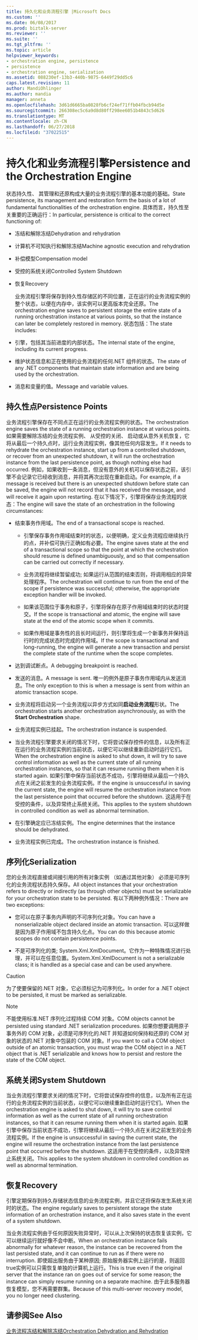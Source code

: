 ```yaml
---
title: 持久化和业务流程引擎 |Microsoft Docs
ms.custom: ''
ms.date: 06/08/2017
ms.prod: biztalk-server
ms.reviewer: ''
ms.suite: ''
ms.tgt_pltfrm: ''
ms.topic: article
helpviewer_keywords:
- orchestration engine, persistence
- persistence
- orchestration engine, serialization
ms.assetid: 088230ef-13b3-440b-9875-6449f29dd5c6
caps.latest.revision: 11
author: MandiOhlinger
ms.author: mandia
manager: anneta
ms.openlocfilehash: 3d61d6665ba0828fb6cf24ef71ffb04fbcb94d5e
ms.sourcegitcommit: 266308ec5c6a9d8d80ff298ee6051b4843c5d626
ms.translationtype: MT
ms.contentlocale: zh-CN
ms.lasthandoff: 06/27/2018
ms.locfileid: "37022515"
---
```

# <a name="persistence-and-the-orchestration-engine"></a><span data-ttu-id="05cdd-102">持久化和业务流程引擎</span><span class="sxs-lookup"><span data-stu-id="05cdd-102">Persistence and the Orchestration Engine</span></span>
<span data-ttu-id="05cdd-103">状态持久性、 其管理和还原构成大量的业务流程引擎的基本功能的基础。</span><span class="sxs-lookup"><span data-stu-id="05cdd-103">State persistence, its management and restoration form the basis of a lot of fundamental functionalities of the orchestration engine.</span></span> <span data-ttu-id="05cdd-104">具体而言，持久性至关重要的正确运行：</span><span class="sxs-lookup"><span data-stu-id="05cdd-104">In particular, persistence is critical to the correct functioning of:</span></span>  
  
- <span data-ttu-id="05cdd-105">冻结和解除冻结</span><span class="sxs-lookup"><span data-stu-id="05cdd-105">Dehydration and rehydration</span></span>  
  
- <span data-ttu-id="05cdd-106">计算机不可知执行和解除冻结</span><span class="sxs-lookup"><span data-stu-id="05cdd-106">Machine agnostic execution and rehydration</span></span>  
  
- <span data-ttu-id="05cdd-107">补偿模型</span><span class="sxs-lookup"><span data-stu-id="05cdd-107">Compensation model</span></span>  
  
- <span data-ttu-id="05cdd-108">受控的系统关闭</span><span class="sxs-lookup"><span data-stu-id="05cdd-108">Controlled System Shutdown</span></span>  
  
- <span data-ttu-id="05cdd-109">恢复</span><span class="sxs-lookup"><span data-stu-id="05cdd-109">Recovery</span></span>  
  
  <span data-ttu-id="05cdd-110">业务流程引擎将保存到持久性存储区的不同位置，正在运行的业务流程实例的整个状态，以便在内存中，该实例可以更高版本完全还原。</span><span class="sxs-lookup"><span data-stu-id="05cdd-110">The orchestration engine saves to persistent storage the entire state of a running orchestration instance at various points, so that the instance can later be completely restored in memory.</span></span> <span data-ttu-id="05cdd-111">状态包括：</span><span class="sxs-lookup"><span data-stu-id="05cdd-111">The state includes:</span></span>  
  
- <span data-ttu-id="05cdd-112">引擎，包括其当前进度的内部状态。</span><span class="sxs-lookup"><span data-stu-id="05cdd-112">The internal state of the engine, including its current progress.</span></span>  
  
- <span data-ttu-id="05cdd-113">维护状态信息和正在使用的业务流程的任何.NET 组件的状态。</span><span class="sxs-lookup"><span data-stu-id="05cdd-113">The state of any .NET components that maintain state information and are being used by the orchestration.</span></span>  
  
- <span data-ttu-id="05cdd-114">消息和变量的值。</span><span class="sxs-lookup"><span data-stu-id="05cdd-114">Message and variable values.</span></span>  
  
## <a name="persistence-points"></a><span data-ttu-id="05cdd-115">持久性点</span><span class="sxs-lookup"><span data-stu-id="05cdd-115">Persistence Points</span></span>  
 <span data-ttu-id="05cdd-116">业务流程引擎保存在不同点正在运行的业务流程实例的状态。</span><span class="sxs-lookup"><span data-stu-id="05cdd-116">The orchestration engine saves the state of a running orchestration instance at various points.</span></span> <span data-ttu-id="05cdd-117">如果需要解除冻结的业务流程实例、 从受控的关闭、 启动或从意外关机恢复，它将从最后一个持久点时，运行业务流程实例，像其他任何内容发生。</span><span class="sxs-lookup"><span data-stu-id="05cdd-117">If it needs to rehydrate the orchestration instance, start up from a controlled shutdown, or recover from an unexpected shutdown, it will run the orchestration instance from the last persistence point, as though nothing else had occurred.</span></span> <span data-ttu-id="05cdd-118">例如，如果收到一条消息，但没有意外的关机可以保存状态之前，该引擎不会记录它已经收到消息，并将其再次出现在重新启动。</span><span class="sxs-lookup"><span data-stu-id="05cdd-118">For example, if a message is received but there is an unexpected shutdown before state can be saved, the engine will not record that it has received the message, and will receive it again upon restarting.</span></span> <span data-ttu-id="05cdd-119">在以下情况下，引擎将保存业务流程的状态：</span><span class="sxs-lookup"><span data-stu-id="05cdd-119">The engine will save the state of an orchestration in the following circumstances:</span></span>  
  
-   <span data-ttu-id="05cdd-120">结束事务作用域。</span><span class="sxs-lookup"><span data-stu-id="05cdd-120">The end of a transactional scope is reached.</span></span>  
  
    -   <span data-ttu-id="05cdd-121">引擎保存事务作用域结束时的状态，以便明确，定义业务流程应继续执行的点，并补偿可执行正确如有必要。</span><span class="sxs-lookup"><span data-stu-id="05cdd-121">The engine saves state at the end of a transactional scope so that the point at which the orchestration should resume is defined unambiguously, and so that compensation can be carried out correctly if necessary.</span></span>  
  
    -   <span data-ttu-id="05cdd-122">业务流程将继续暂留成功; 如果运行从范围的结束否则，将调用相应的异常处理程序。</span><span class="sxs-lookup"><span data-stu-id="05cdd-122">The orchestration will continue to run from the end of the scope if persistence was successful; otherwise, the appropriate exception handler will be invoked.</span></span>  
  
    -   <span data-ttu-id="05cdd-123">如果该范围位于事务和原子，引擎将保存在原子作用域结束时的状态时提交。</span><span class="sxs-lookup"><span data-stu-id="05cdd-123">If the scope is transactional and atomic, the engine will save state at the end of the atomic scope when it commits.</span></span>  
  
    -   <span data-ttu-id="05cdd-124">如果作用域是事务性的且长时间运行，则引擎将生成一个新事务并保持运行时的完成状态时完成的作用域。</span><span class="sxs-lookup"><span data-stu-id="05cdd-124">If the scope is transactional and long-running, the engine will generate a new transaction and persist the complete state of the runtime when the scope completes.</span></span>  
  
-   <span data-ttu-id="05cdd-125">达到调试断点。</span><span class="sxs-lookup"><span data-stu-id="05cdd-125">A debugging breakpoint is reached.</span></span>  
  
-   <span data-ttu-id="05cdd-126">发送的消息。</span><span class="sxs-lookup"><span data-stu-id="05cdd-126">A message is sent.</span></span> <span data-ttu-id="05cdd-127">唯一的例外是原子事务作用域内从发送消息。</span><span class="sxs-lookup"><span data-stu-id="05cdd-127">The only exception to this is when a message is sent from within an atomic transaction scope.</span></span>  
  
-   <span data-ttu-id="05cdd-128">业务流程将启动另一个业务流程以异步方式如同**启动业务流程**形状。</span><span class="sxs-lookup"><span data-stu-id="05cdd-128">The orchestration starts another orchestration asynchronously, as with the **Start Orchestration** shape.</span></span>  
  
-   <span data-ttu-id="05cdd-129">业务流程实例已挂起。</span><span class="sxs-lookup"><span data-stu-id="05cdd-129">The orchestration instance is suspended.</span></span>  
  
-   <span data-ttu-id="05cdd-130">当业务流程引擎要求关闭的情况下时，它将尝试保存控件的信息，以及所有正在运行的业务流程实例的当前状态，以便它可以继续重新启动时运行它们。</span><span class="sxs-lookup"><span data-stu-id="05cdd-130">When the orchestration engine is asked to shut down, it will try to save control information as well as the current state of all running orchestration instances, so that it can resume running them when it is started again.</span></span> <span data-ttu-id="05cdd-131">如果引擎中保存当前状态不成功，引擎将继续从最后一个持久点在关闭之前发生的业务流程实例。</span><span class="sxs-lookup"><span data-stu-id="05cdd-131">If the engine is unsuccessful in saving the current state, the engine will resume the orchestration instance from the last persistence point that occurred before the shutdown.</span></span> <span data-ttu-id="05cdd-132">这适用于在受控的条件，以及异常终止系统关闭。</span><span class="sxs-lookup"><span data-stu-id="05cdd-132">This applies to the system shutdown in controlled condition as well as abnormal termination.</span></span>  
  
-   <span data-ttu-id="05cdd-133">在引擎确定应已冻结实例。</span><span class="sxs-lookup"><span data-stu-id="05cdd-133">The engine determines that the instance should be dehydrated.</span></span>  
  
-   <span data-ttu-id="05cdd-134">业务流程实例已完成。</span><span class="sxs-lookup"><span data-stu-id="05cdd-134">The orchestration instance is finished.</span></span>  
  
## <a name="serialization"></a><span data-ttu-id="05cdd-135">序列化</span><span class="sxs-lookup"><span data-stu-id="05cdd-135">Serialization</span></span>  
 <span data-ttu-id="05cdd-136">您的业务流程直接或间接引用的所有对象实例 （如通过其他对象） 必须是可序列化的业务流程状态持久保存。</span><span class="sxs-lookup"><span data-stu-id="05cdd-136">All object instances that your orchestration refers to directly or indirectly (as through other objects) must be serializable for your orchestration state to be persisted.</span></span> <span data-ttu-id="05cdd-137">有以下两种例外情况：</span><span class="sxs-lookup"><span data-stu-id="05cdd-137">There are two exceptions:</span></span>  
  
-   <span data-ttu-id="05cdd-138">您可以在原子事务内声明的不可序列化对象。</span><span class="sxs-lookup"><span data-stu-id="05cdd-138">You can have a nonserializable object declared inside an atomic transaction.</span></span> <span data-ttu-id="05cdd-139">可以这样做是因为原子作用域不包含持久化点。</span><span class="sxs-lookup"><span data-stu-id="05cdd-139">You can do this because atomic scopes do not contain persistence points.</span></span>  
  
-   <span data-ttu-id="05cdd-140">不是可序列化的类; System.Xml.XmlDocument。它作为一种特殊情况进行处理，并可以在任意位置。</span><span class="sxs-lookup"><span data-stu-id="05cdd-140">System.Xml.XmlDocument is not a serializable class; it is handled as a special case and can be used anywhere.</span></span>  
  
> [!CAUTION]
>  <span data-ttu-id="05cdd-141">为了使要保留的.NET 对象，它必须标记为可序列化。</span><span class="sxs-lookup"><span data-stu-id="05cdd-141">In order for a .NET object to be persisted, it must be marked as serializable.</span></span>  
  
> [!NOTE]
>  <span data-ttu-id="05cdd-142">不能使用标准.NET 序列化过程持续 COM 对象。</span><span class="sxs-lookup"><span data-stu-id="05cdd-142">COM objects cannot be persisted using standard .NET serialization procedures.</span></span> <span data-ttu-id="05cdd-143">如果你想要调用原子事务外的 COM 对象，必须是可序列化的.NET 并知道如何保持和还原的 COM 对象的状态的.NET 对象中包装的 COM 对象。</span><span class="sxs-lookup"><span data-stu-id="05cdd-143">If you want to call a COM object outside of an atomic transaction, you must wrap the COM object in a .NET object that is .NET serializable and knows how to persist and restore the state of the COM object.</span></span>  
  
## <a name="system-shutdown"></a><span data-ttu-id="05cdd-144">系统关闭</span><span class="sxs-lookup"><span data-stu-id="05cdd-144">System Shutdown</span></span>  
 <span data-ttu-id="05cdd-145">当业务流程引擎要求关闭的情况下时，它将尝试保存控件的信息，以及所有正在运行的业务流程实例的当前状态，以便它可以继续重新启动时运行它们。</span><span class="sxs-lookup"><span data-stu-id="05cdd-145">When the orchestration engine is asked to shut down, it will try to save control information as well as the current state of all running orchestration instances, so that it can resume running them when it is started again.</span></span> <span data-ttu-id="05cdd-146">如果引擎中保存当前状态不成功，引擎将继续从最后一个持久点在关闭之前发生的业务流程实例。</span><span class="sxs-lookup"><span data-stu-id="05cdd-146">If the engine is unsuccessful in saving the current state, the engine will resume the orchestration instance from the last persistence point that occurred before the shutdown.</span></span> <span data-ttu-id="05cdd-147">这适用于在受控的条件，以及异常终止系统关闭。</span><span class="sxs-lookup"><span data-stu-id="05cdd-147">This applies to the system shutdown in controlled condition as well as abnormal termination.</span></span>  
  
## <a name="recovery"></a><span data-ttu-id="05cdd-148">恢复</span><span class="sxs-lookup"><span data-stu-id="05cdd-148">Recovery</span></span>  
 <span data-ttu-id="05cdd-149">引擎定期保存到持久存储状态信息的业务流程实例，并且它还将保存发生系统关闭时的状态。</span><span class="sxs-lookup"><span data-stu-id="05cdd-149">The engine regularly saves to persistent storage the state information of an orchestration instance, and it also saves state in the event of a system shutdown.</span></span>  
  
 <span data-ttu-id="05cdd-150">当业务流程实例由于任何原因失败异常时，可以从上次保持的状态恢复该实例，它可以继续运行就好像不会中断。</span><span class="sxs-lookup"><span data-stu-id="05cdd-150">When an orchestration instance fails abnormally for whatever reason, the instance can be recovered from the last persisted state, and it can continue to run as if there were no interruption.</span></span> <span data-ttu-id="05cdd-151">即使超出服务由于某种原因; 原始服务器实例上运行的是，则返回 true实例可以只需恢复单独的计算机上运行。</span><span class="sxs-lookup"><span data-stu-id="05cdd-151">This is true even if the original server that the instance ran on goes out of service for some reason; the instance can simply resume running on a separate machine.</span></span> <span data-ttu-id="05cdd-152">由于此多服务器恢复模型，您不再需要群集。</span><span class="sxs-lookup"><span data-stu-id="05cdd-152">Because of this multi-server recovery model, you no longer need clustering.</span></span>  
  
## <a name="see-also"></a><span data-ttu-id="05cdd-153">请参阅</span><span class="sxs-lookup"><span data-stu-id="05cdd-153">See Also</span></span>  
 [<span data-ttu-id="05cdd-154">业务流程冻结和解除冻结</span><span class="sxs-lookup"><span data-stu-id="05cdd-154">Orchestration Dehydration and Rehydration</span></span>](../core/orchestration-dehydration-and-rehydration.md)